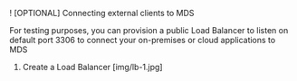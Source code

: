 ! [OPTIONAL] Connecting external clients to MDS

For testing purposes, you can provision a public Load Balancer to listen on default port 3306 to connect your on-premises or cloud applications to MDS

1. Create a Load Balancer
[img/lb-1.jpg]
